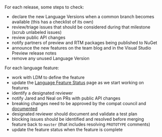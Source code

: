 For each release, some steps to check:

- declare the new Language Versions when a common branch becomes available (this has a checklist of its own)
- review/triage issues that should be considered during that milestone (scrub unlabeled issues)
- review public API changes
- notify partners of preview and RTM packages being published to NuGet
- announce the new features on the team blog and in the Visual Studio Preview release notes
- remove any unused Language Version

For each language feature:

- work with LDM to define the feature
- update the [Language Feature Status](https://github.com/dotnet/roslyn/blob/master/docs/Language%20Feature%20Status.md) page as we start working on features
- identify a designated reviewer
- notify Jared and Neal on PRs with public API changes
- breaking changes need to be approved by the compat council and [documented](https://github.com/dotnet/roslyn/tree/master/docs/compilers/CSharp)
- designated reviewer should document and validate a test plan
- blocking issues should be identified and resolved before merging feature back to `master` (that includes resolving `PROTOTYPE` comments)
- update the feature status when the feature is complete
